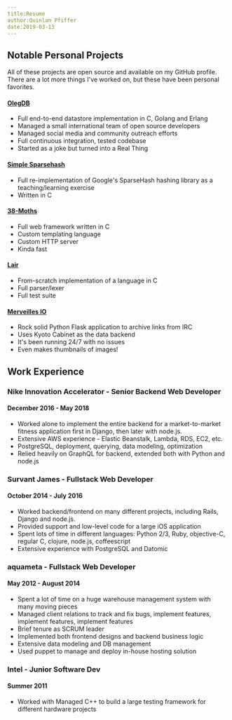 ```yaml
---
title:Resume
author:Quinlan Pfiffer
date:2019-03-13
---
```


## Notable Personal Projects

All of these projects are open source and available on my GitHub profile. There
are a lot more things I've worked on, but these have been personal favorites.

#### [OlegDB](http://olegdb.org/)

* Full end-to-end datastore implementation in C, Golang and Erlang
* Managed a small international team of open source developers
* Managed social media and community outreach efforts
* Full continuous integration, tested codebase
* Started as a joke but turned into a Real Thing

#### [Simple Sparsehash](https://github.com/qpfiffer/Simple-Sparsehash)

* Full re-implementation of Google's SparseHash hashing library as a teaching/learning exercise
* Written in C

#### [38-Moths](https://github.com/qpfiffer/38-Moths)

* Full web framework written in C
* Custom templating language
* Custom HTTP server
* Kinda fast

#### [Lair](https://github.com/qpfiffer/lair)

* From-scratch implementation of a language in C
* Full parser/lexer
* Full test suite

#### [Merveilles IO](https://github.com/qpfiffer/merveilles_io)

* Rock solid Python Flask application to archive links from IRC
* Uses Kyoto Cabinet as the data backend
* It's been running 24/7 with no issues
* Even makes thumbnails of images!

## Work Experience
 
### Nike Innovation Accelerator - Senior Backend Web Developer
 
#### December 2016 - May 2018

* Worked alone to implement the entire backend for a market-to-market fitness application first in Django, then later with node.js.
* Extensive AWS experience - Elastic Beanstalk, Lambda, RDS, EC2, etc.
* PostgreSQL, deployment, querying, data modeling, optimization
* Relied heavily on GraphQL for backend, extended both with Python and node.js

### Survant James - Fullstack Web Developer
 
#### October 2014 - July 2016

* Worked backend/frontend on many different projects, including Rails, Django and node.js.
* Provided support and low-level code for a large iOS application
* Spent lots of time in different languages: Python 2/3, Ruby, objective-C, regular C, clojure, node.js, coffeescript
* Extensive experience with PostgreSQL and Datomic

### aquameta - Fullstack Web Developer
 
#### May 2012 - August 2014

* Spent a lot of time on a huge warehouse management system with many moving pieces
* Managed client relations to track and fix bugs, implement features, implement features, implement features
* Brief tenure as SCRUM leader
* Implemented both frontend designs and backend business logic
* Extensive data modeling and DB management
* Used puppet to manage and deploy in-house hosting solution

### Intel - Junior Software Dev

#### Summer 2011

* Worked with Managed C++ to build a large testing framework for different hardware projects

